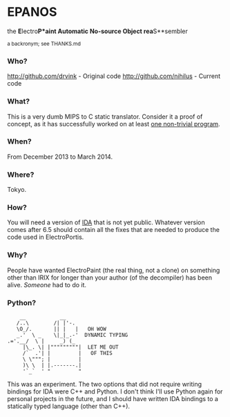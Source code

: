 EPANOS
======

the **E**lectro**P*aint **A**utomatic **N**o-source **O**bject rea**S**sembler

<small>a backronym; see THANKS.md</small>

### Who?

http://github.com/drvink - Original code
http://github.com/nihilus - Current code

### What?

This is a very dumb MIPS to C static translator.  Consider it a proof of
concept, as it has successfully worked on at least
[one non-trivial program][electroportis].

[electroportis]: https://github.com/drvink/electroportis

### When?

From December 2013 to March 2014.

### Where?

Tokyo.

### How?

You will need a version of [IDA][] that is not yet public.  Whatever
version comes after 6.5 should contain all the fixes that are needed
to produce the code used in ElectroPortis.

[IDA]: http://www.hex-rays.com

### Why?

People have wanted ElectroPaint (the real thing, not a clone) on something other
than IRIX for longer than your author (of the decompiler) has been alive.
*Someone* had to do it.

### Python?

        __           __
       /..\        /| |'-.
       \O_/.       || |   |   OH WOW
       _.'  \ _    \|_|_.-'  DYNAMIC TYPING
    .='.__/  \ |     _) (_
         |\_. \| |"""""""""|  LET ME OUT
         /`  .'| |         |   OF THIS
         \ \"""; |         |
         )\ \  | |.-------.|
         '`_`  ' "         "

This was an experiment.  The two options that did not require writing bindings
for IDA were C++ and Python.  I don't think I'll use Python again for personal
projects in the future, and I should have written IDA bindings to a statically
typed language (other than C++).
